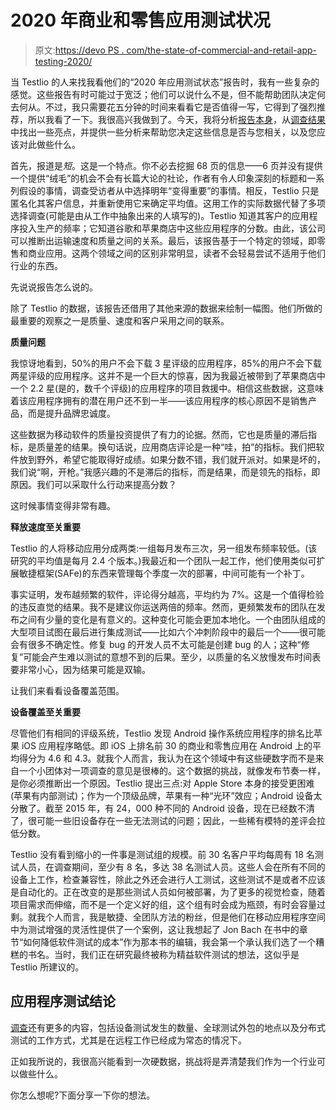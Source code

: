 # 2020 年商业和零售应用测试状况

> 原文:[https://devo PS . com/the-state-of-commercial-and-retail-app-testing-2020/](https://devops.com/the-state-of-commercial-and-retail-app-testing-2020/)

当 Testlio 的人来找我看他们的“2020 年应用测试状态”报告时，我有一些复杂的感觉。这些报告有时可能过于宽泛；他们可以说什么不是，但不能帮助团队决定何去何从。不过，我只需要花五分钟的时间来看看它是否值得一写，它得到了强烈推荐，所以我看了一下。我很高兴我做到了。今天，我将分析[报告本身](https://page.testlio.com/state-of-app-testing-retail?utm_campaign=Industry%20Report%20-%20Commerce%20%26%20Retail&utm_source=MHeusser&utm_medium=MHeusser)，从[调查结果](https://page.testlio.com/state-of-app-testing-retail?utm_campaign=Industry%20Report%20-%20Commerce%20%26%20Retail&utm_source=MHeusser&utm_medium=MHeusser)中找出一些亮点，并提供一些分析来帮助您决定这些信息是否与您相关，以及您应该对此做些什么。

首先，报道是*短*。这是一个特点。你不必去挖掘 68 页的信息——6 页并没有提供一个提供“绒毛”的机会不会有长篇大论的社论，作者有令人印象深刻的标题和一系列假设的事情，调查受访者从中选择明年“变得重要”的事情。相反，Testlio 只是匿名化其客户信息，并重新使用它来确定平均值。这用工作的实际数据代替了多项选择调查(可能是由从工作中抽象出来的人填写的)。Testlio 知道其客户的应用程序投入生产的频率；它知道谷歌和苹果商店中这些应用程序的分数。由此，该公司可以推断出运输速度和质量之间的关系。最后，该报告基于一个特定的领域，即零售和商业应用。这两个领域之间的区别非常明显，读者不会轻易尝试不适用于他们行业的东西。

先说说报告怎么说的。

除了 Testlio 的数据，该报告还借用了其他来源的数据来绘制一幅图。他们所做的最重要的观察之一是质量、速度和客户采用之间的联系。

**质量问题**

我惊讶地看到，50%的用户不会下载 3 星评级的应用程序，85%的用户不会下载两星评级的应用程序。这并不是一个巨大的惊喜，因为我最近被带到了苹果商店中一个 2.2 星(是的，数千个评级)的应用程序的项目救援中。相信这些数据，这意味着该应用程序拥有的潜在用户还不到一半——该应用程序的核心原因不是销售产品，而是提升品牌忠诚度。

这些数据为移动软件的质量投资提供了有力的论据。然而，它也是质量的滞后指标，是质量差的结果。换句话说，应用商店评论是一种“哇，拍”的指标。我们把软件放到野外，希望它能取得好成绩。如果分数不错，我们就开派对。如果是坏的，我们说“啊，开枪。”我感兴趣的不是滞后的指标，而是结果，而是领先的指标，即原因。我们可以采取什么行动来提高分数？

这时候事情变得非常有趣。

**释放速度至关重要**

Testlio 的人将移动应用分成两类:一组每月发布三次，另一组发布频率较低。(该研究的平均值是每月 2.4 个版本。)我最近和一个团队一起工作，他们使用类似可扩展敏捷框架(SAFe)的东西来管理每个季度一次的部署，中间可能有一个补丁。

事实证明，发布越频繁的软件，评论得分越高，平均约为 7%。这是一个值得检验的违反直觉的结果。我不是建议你运送两倍的频率。然而，更频繁发布的团队在发布之间有少量的变化是有意义的。这种变化可能会更加本地化。一个由团队组成的大型项目试图在最后进行集成测试——比如六个冲刺阶段中的最后一个——很可能会有很多不确定性。修复 bug 的开发人员不太可能是创建 bug 的人；这种“修复”可能会产生难以测试的意想不到的后果。至少，以质量的名义放慢发布时间表要非常小心，因为结果可能是双输。

让我们来看看设备覆盖范围。

**设备覆盖至关重要**

尽管他们有相同的评级系统，Testlio 发现 Android 操作系统应用程序的排名比苹果 iOS 应用程序略低。即 iOS 上排名前 30 的商业和零售应用在 Android 上的平均得分为 4.6 和 4.3。就我个人而言，我认为在这个领域中有这些硬数字而不是来自一个小团体对一项调查的意见是很棒的。这个数据的挑战，就像发布节奏一样，是你必须推断出一个原因。Testlio 提出三点:对 Apple Store 本身的接受更困难(苹果有内部测试)；作为一个顶级品牌，苹果有一种“光环”效应；Android 设备太分散了。截至 2015 年，有 24，000 种不同的 Android 设备，现在已经数不清了，很可能一些旧设备存在一些无法测试的问题；因此，一些稀有模特的差评会拉低分数。

Testlio 没有看到缩小的一件事是测试组的规模。前 30 名客户平均每周有 18 名测试人员，在调查期间，至少有 8 名，多达 38 名测试人员。这些人会在所有不同的设备上工作，检查兼容性，除此之外还会进行人工测试，这些测试不是或者不应该是自动化的。正在改变的是那些测试人员如何被部署，为了更多的视觉检查，随着项目需求而伸缩，而不是一个定义好的组，这个组有时会成为瓶颈，有时会容量过剩。就我个人而言，我是敏捷、全团队方法的粉丝，但是他们在移动应用程序空间中为测试增强的灵活性提供了一个案例，这让我想起了 Jon Bach 在书中的章节“如何降低软件测试的成本”作为那本书的编辑，我会第一个承认我们选了一个糟糕的书名。当时，我们正在研究最终被称为精益软件测试的想法，这似乎是 Testlio 所建议的。

## 应用程序测试结论

[调查](https://page.testlio.com/state-of-app-testing-retail?utm_campaign=Industry%20Report%20-%20Commerce%20%26%20Retail&utm_source=MHeusser&utm_medium=MHeusser)还有更多的内容，包括设备测试发生的数量、全球测试外包的地点以及分布式测试的工作方式，尤其是在远程工作已经成为常态的情况下。

正如我所说的，我很高兴能看到一次硬数据，挑战将是弄清楚我们作为一个行业可以做些什么。

你怎么想呢?下面分享一下你的想法。